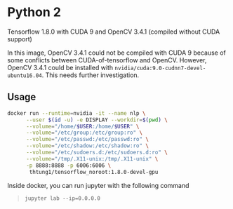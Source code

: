 # Python 2
Tensorflow 1.8.0 with CUDA 9 and OpenCV 3.4.1 (compiled without CUDA support)

In this image, OpenCV 3.4.1 could not be compiled with CUDA 9 because of some conflicts between CUDA-of-tensorflow and OpenCV. However, OpenCV 3.4.1 could be installed with `nvidia/cuda:9.0-cudnn7-devel-ubuntu16.04`. This needs further investigation.

## Usage

```bash
docker run --runtime=nvidia -it --name nlp \
      --user $(id -u) -e DISPLAY --workdir=$(pwd) \
      --volume="/home/$USER:/home/$USER" \
      --volume="/etc/group:/etc/group:ro" \
      --volume="/etc/passwd:/etc/passwd:ro" \
      --volume="/etc/shadow:/etc/shadow:ro" \
      --volume="/etc/sudoers.d:/etc/sudoers.d:ro" \
      --volume="/tmp/.X11-unix:/tmp/.X11-unix" \
      -p 8888:8888 -p 6006:6006 \
       thtung1/tensorflow_noroot:1.8.0-devel-gpu
```

Inside docker, you can run jupyter with the following command
> `jupyter lab --ip=0.0.0.0`
